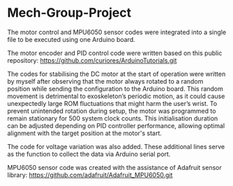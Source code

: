 # Mech-Group-Project

The motor control and MPU6050 sensor codes were integrated into a single file to be executed using one Arduino board.

The motor encoder and PID control code were written based on this public repository:
https://github.com/curiores/ArduinoTutorials.git 

The codes for stabilising the DC motor at the start of operation were written by myself after observing that the motor always rotated to a random position while sending the configuration to the Arduino board. This random movement is detrimental to exoskeleton’s periodic motion, as it could cause unexpectedly large ROM fluctuations that might harm the user’s wrist. To prevent unintended rotation during setup, the motor was programmed to remain stationary for 500 system clock counts. This initialisation duration can be adjusted depending on PID controller performance, allowing optimal alignment with the target position at the motor's start.

The code for voltage variation was also added. These additional lines serve as the function to collect the data via Arduino serial port.

MPU6050 sensor code was created with the assistance of Adafruit sensor library:
 https://github.com/adafruit/Adafruit_MPU6050.git
